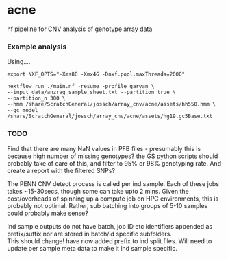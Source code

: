 # acne
nf pipeline for CNV analysis of genotype array data

### 





### Example analysis
Using....

```
export NXF_OPTS="-Xms8G -Xmx4G -Dnxf.pool.maxThreads=2000"

nextflow run ./main.nf -resume -profile garvan \
--input data/anzrag_sample_sheet.txt --partition true \
--partition_n 300 \
--hmm /share/ScratchGeneral/jossch/array_cnv/acne/assets/hh550.hmm \
--gc_model /share/ScratchGeneral/jossch/array_cnv/acne/assets/hg19.gc5Base.txt
```



### TODO
  

Find that there are many NaN values in PFB files - presumably this is because high number of missing genotypes? the GS python scripts
should probably take of care of this, and filter to 95% or 98% genotyping rate. And create a report with the filtered SNPs?

The PENN CNV detect process is called per ind sample. Each of these jobs takes ~15-30secs, though some can take upto 2 mins. Given the cost/overheads of spinning up a compute job on HPC environments, this is probably not optimal. Rather, sub batching into groups of 5-10 samples could probably make sense?

Ind sample outputs do not have batch, job ID etc identifiers appended as prefix/suffix nor are stored in batch/id specific subfolders.  
This should change! have now added prefix to ind split files.
Will need to update per sample meta data to make it ind sample specific.